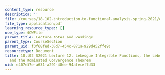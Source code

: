 ```yaml
---
content_type: resource
description: ''
file: /courses/18-102-introduction-to-functional-analysis-spring-2021/e407e57ea631a29148ee94afecef7d33_MIT18_102s21_lec12.pdf
file_type: application/pdf
learning_resource_types: []
ocw_type: OCWFile
parent_title: Lecture Notes and Readings
parent_type: CourseSection
parent_uid: f3f68fed-37d7-454c-871a-929d452ffe96
resourcetype: Document
title: 18.102 S2021 Lecture 12. Lebesgue Integrable Functions, the Lebesgue Integral
  and the Dominated Convergence Theorem
uid: e407e57e-a631-a291-48ee-94afecef7d33
---
```


